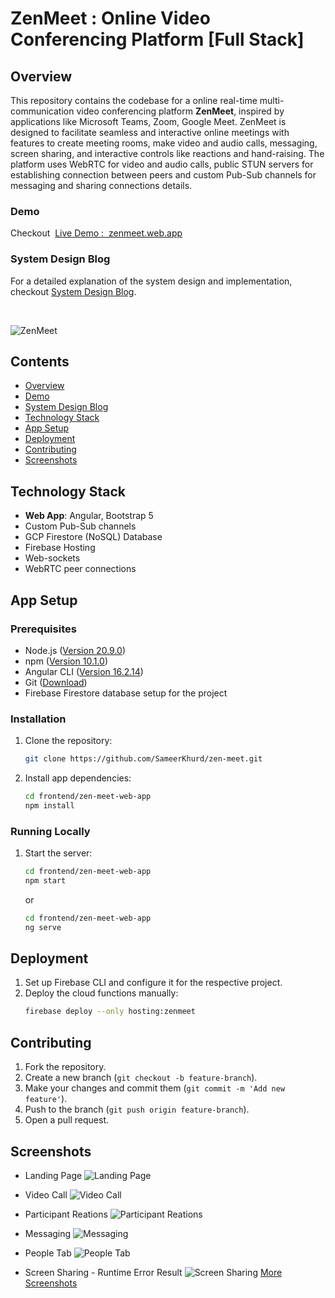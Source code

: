 # ZenMeet : Online Video Conferencing Platform [Full Stack]

## Overview

This repository contains the codebase for a online real-time multi-communication video conferencing platform **ZenMeet**, inspired by applications like Microsoft Teams, Zoom, Google Meet. ZenMeet is designed to facilitate seamless and interactive online meetings with features to create meeting rooms, make video and audio calls, messaging, screen sharing, and interactive controls like reactions and hand-raising.
The platform uses WebRTC for video and audio calls, public STUN servers for establishing connection between peers and custom Pub-Sub channels for messaging and sharing connections details.
<br />

### Demo

Checkout&nbsp; [Live Demo : &nbsp;zenmeet.web.app ](https://zenmeet.web.app/)

### System Design Blog

For a detailed explanation of the system design and implementation, checkout [System Design Blog](/).

<br />

![ZenMeet](screenshots/0_zenmeet-banner.png)

## Contents

- [Overview](#overview)
- [Demo](#demo)
- [System Design Blog](#system-design-blog)
- [Technology Stack](#technology-stack)
- [App Setup](#app-setup)
- [Deployment](#deployment)
- [Contributing](#contributing)
- [Screenshots](#screenshots)

## Technology Stack

- **Web App**: Angular, Bootstrap 5
- Custom Pub-Sub channels
- GCP Firestore (NoSQL) Database
- Firebase Hosting
- Web-sockets
- WebRTC peer connections

## App Setup

### Prerequisites

- Node.js ([Version 20.9.0](https://nodejs.org/en/blog/release/v20.9.0))
- npm ([Version 10.1.0](https://www.npmjs.com/package/npm/v/10.1.0))
- Angular CLI ([Version 16.2.14](https://www.npmjs.com/package/@angular/cli/v/16.2.14))
- Git ([Download](https://git-scm.com/downloads))
- Firebase Firestore database setup for the project

### Installation

1. Clone the repository:
   ```sh
   git clone https://github.com/SameerKhurd/zen-meet.git
   ```
2. Install app dependencies:
   ```sh
   cd frontend/zen-meet-web-app
   npm install
   ```

### Running Locally

1. Start the server:

   ```sh
   cd frontend/zen-meet-web-app
   npm start
   ```

   or

   ```sh
   cd frontend/zen-meet-web-app
   ng serve
   ```

## Deployment

1. Set up Firebase CLI and configure it for the respective project.
2. Deploy the cloud functions manually:
   ```sh
   firebase deploy --only hosting:zenmeet
   ```

## Contributing

1. Fork the repository.
2. Create a new branch (`git checkout -b feature-branch`).
3. Make your changes and commit them (`git commit -m 'Add new feature'`).
4. Push to the branch (`git push origin feature-branch`).
5. Open a pull request.

## Screenshots

- Landing Page
  ![Landing Page](screenshots/1_landing_page.png)

- Video Call
  ![Video Call](screenshots/2_video_call.png)

- Participant Reations
  ![Participant Reations](screenshots/3_participant_reactions.png)

- Messaging
  ![Messaging](screenshots/4_messaging.png)

- People Tab
  ![People Tab](screenshots/5_people_tab.png)

- Screen Sharing - Runtime Error Result
  ![Screen Sharing](screenshots/6_screen_sharing.png)
  [More Screenshots](./screenshots/)
